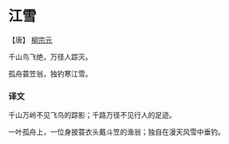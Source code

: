 # 江雪

【唐】 [柳宗元](https://www.baidu.com/s?wd=柳宗元&usm=1&ie=utf-8&rsv_cq=千山鸟飞绝&rsv_dl=0_left_exactqa_detail_28239)

千山鸟飞绝，万径人踪灭。

孤舟蓑笠翁，独钓寒江雪。





### 译文

千山万岭不见飞鸟的踪影；千路万径不见行人的足迹。

一叶孤舟上，一位身披蓑衣头戴斗笠的渔翁；独自在漫天风雪中垂钓。